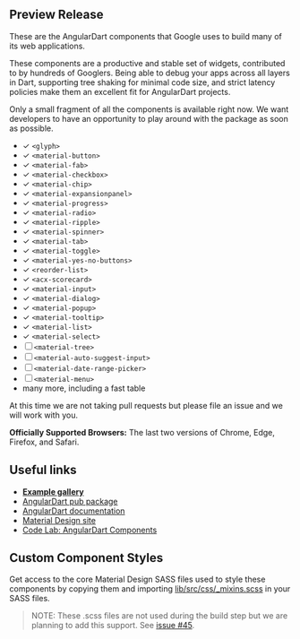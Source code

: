## Preview Release

These are the AngularDart components that Google uses to build many of its web
applications.

These components are a productive and stable set of widgets, contributed to by
hundreds of Googlers. Being able to debug your apps across all layers in Dart,
supporting tree shaking for minimal code size, and strict latency policies make
them an excellent fit for AngularDart projects.

Only a small fragment of all the components is available right now. We want
developers to have an opportunity to play around with the package as soon as
possible.

* ✓ `<glyph>`
* ✓ `<material-button>`
* ✓ `<material-fab>`
* ✓ `<material-checkbox>`
* ✓ `<material-chip>`
* ✓ `<material-expansionpanel>`
* ✓ `<material-progress>`
* ✓ `<material-radio>`
* ✓ `<material-ripple>`
* ✓ `<material-spinner>`
* ✓ `<material-tab>`
* ✓ `<material-toggle>`
* ✓ `<material-yes-no-buttons>`
* ✓ `<reorder-list>`
* ✓ `<acx-scorecard>`
* ✓ `<material-input>`
* ✓ `<material-dialog>`
* ✓ `<material-popup>`
* ✓ `<material-tooltip>`
* ✓ `<material-list>`
* ✓ `<material-select>`
* ☐ `<material-tree>`
* ☐ `<material-auto-suggest-input>`
* ☐ `<material-date-range-picker>`
* ☐ `<material-menu>`
* many more, including a fast table

At this time we are not taking pull requests but please file an issue and we
will work with you.

**Officially Supported Browsers:** The last two versions of Chrome, Edge,
Firefox, and Safari.

## Useful links

* **[Example gallery](https://dart-lang.github.io/angular2_components_example/)**
* [AngularDart pub package](https://pub.dartlang.org/packages/angular2)
* [AngularDart documentation](https://angulardart.org/)
* [Material Design site](https://material.google.com/)
* [Code Lab: AngularDart Components](https://webdev.dartlang.org/codelabs/angular2_components)

## Custom Component Styles

Get access to the core Material Design SASS files used to style these components
by copying them and importing
[lib/src/css/_mixins.scss](https://github.com/dart-lang/angular_components/blob/master/lib/src/css/_mixins.scss)
in your SASS files.


> NOTE: These .scss files are not used during the build step but we are planning
> to add this support. See
> [issue #45](https://github.com/dart-lang/angular_components/issues/45).
